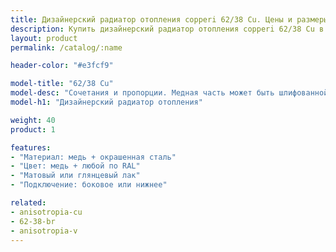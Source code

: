```yaml
---
title: Дизайнерский радиатор отопления copperi 62/38 Cu. Цены и размеры.
description: Купить дизайнерский радиатор отопления copperi 62/38 Cu в Москве по цене производителя.
layout: product
permalink: /catalog/:name

header-color: "#e3fcf9"

model-title: "62/38 Cu"
model-desc: "Сочетания и пропорции. Медная часть может быть шлифованной или полированной, с матовым или глянцевым покрытием. Стальная - окрашена в любой цвет по каталогу RAL."
model-h1: "Дизайнерский радиатор отопления"

weight: 40
product: 1

features:
- "Материал: медь + окрашенная сталь"
- "Цвет: медь + любой по RAL"
- "Матовый или глянцевый лак"
- "Подключение: боковое или нижнее"

related:
- anisotropia-cu
- 62-38-br
- anisotropia-v
---
```

